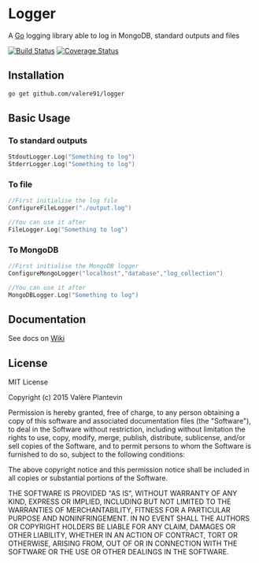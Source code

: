 # Logger

A [Go](http://golang.org/) logging library able to log in MongoDB, standard outputs and files

[![Build Status](https://travis-ci.org/VALERE91/logger.svg?branch=develop)](https://travis-ci.org/VALERE91/logger)
[![Coverage Status](https://coveralls.io/repos/VALERE91/logger/badge.svg?branch=develop&service=github)](https://coveralls.io/github/VALERE91/logger?branch=develop)

## Installation

```bash
go get github.com/valere91/logger
```

## Basic Usage

### To standard outputs

```go
StdoutLogger.Log("Something to log")
StderrLogger.Log("Something to log")
```

### To file

```go
//First initialise the log file 
ConfigureFileLogger("./output.log")

//You can use it after
FileLogger.Log("Something to log")
```

### To MongoDB

```go
//First initialise the MongoDB logger 
ConfigureMongoLogger("localhost","database","log_collection")

//You can use it after
MongoDBLogger.Log("Something to log")
```

## Documentation

See docs on [Wiki](https://github.com/VALERE91/logger/wiki)

## License

MIT License

Copyright (c) 2015 Valère Plantevin


Permission is hereby granted, free of charge, to any person obtaining a copy
of this software and associated documentation files (the "Software"), to deal
in the Software without restriction, including without limitation the rights
to use, copy, modify, merge, publish, distribute, sublicense, and/or sell
copies of the Software, and to permit persons to whom the Software is
furnished to do so, subject to the following conditions:


The above copyright notice and this permission notice shall be included in
all copies or substantial portions of the Software.


THE SOFTWARE IS PROVIDED "AS IS", WITHOUT WARRANTY OF ANY KIND, EXPRESS OR
IMPLIED, INCLUDING BUT NOT LIMITED TO THE WARRANTIES OF MERCHANTABILITY,
FITNESS FOR A PARTICULAR PURPOSE AND NONINFRINGEMENT.  IN NO EVENT SHALL THE
AUTHORS OR COPYRIGHT HOLDERS BE LIABLE FOR ANY CLAIM, DAMAGES OR OTHER
LIABILITY, WHETHER IN AN ACTION OF CONTRACT, TORT OR OTHERWISE, ARISING FROM,
OUT OF OR IN CONNECTION WITH THE SOFTWARE OR THE USE OR OTHER DEALINGS IN
THE SOFTWARE.


